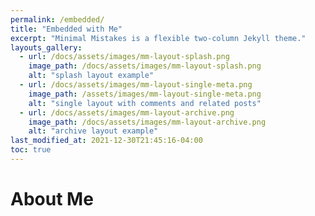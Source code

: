 ```yaml
---
permalink: /embedded/
title: "Embedded with Me"
excerpt: "Minimal Mistakes is a flexible two-column Jekyll theme."
layouts_gallery:
  - url: /docs/assets/images/mm-layout-splash.png
    image_path: /docs/assets/images/mm-layout-splash.png
    alt: "splash layout example"
  - url: /docs/assets/images/mm-layout-single-meta.png
    image_path: /assets/images/mm-layout-single-meta.png
    alt: "single layout with comments and related posts"
  - url: /docs/assets/images/mm-layout-archive.png
    image_path: /docs/assets/images/mm-layout-archive.png
    alt: "archive layout example"
last_modified_at: 2021-12-30T21:45:16-04:00
toc: true
---
```


# About Me

